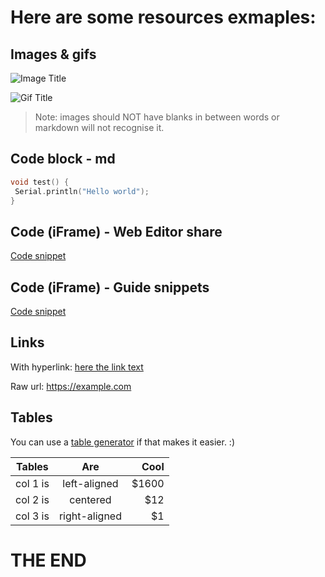 # Here are some resources exmaples:

## Images & gifs
![Image Title](/assets/img/WheredoIregistermykit/1.png)

![Gif Title](https://media.giphy.com/media/100QWMdxQJzQC4/giphy.gif)

> Note: images should NOT have blanks in between words or markdown will not recognise it.

## Code block - md

```C++
void test() {
 Serial.println("Hello world");
}
```

## Code (iFrame) - Web Editor share

[Code snippet](https://create.arduino.cc/editor/judmv/3d046724-2984-4c06-90c3-4b75269ce416/preview?embed)

## Code (iFrame) - Guide snippets

[Code snippet](https://create.arduino.cc/editor/judmv/3d046724-2984-4c06-90c3-4b75269ce416/preview?embed&snippet=L10-L30)

## Links
With hyperlink: [here the  link text](https://example.com)

Raw url: https://example.com

## Tables
You can use a [table generator](https://www.tablesgenerator.com/markdown_tables) if that makes it easier. :)

| Tables   |      Are      |  Cool |
|----------|:-------------:|------:|
| col 1 is |  left-aligned | $1600 |
| col 2 is |    centered   |   $12 |
| col 3 is | right-aligned |    $1 |

# THE END
